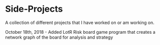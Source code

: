 # Side-Projects
A collection of different projects that I have worked on or am working on.

October 18th, 2018 - Added LotR Risk board game program that creates a network graph of the board for analysis and strategy

